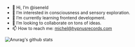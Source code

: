 - 👋 Hi, I’m @iseneld
- 👀 I’m interested in consciousness and sensory exploration.
- 🌱 I’m currently learning frontend development.
- 💞️ I’m looking to collaborate on tons of ideas.
- 📫 How to reach me: michel@hypnusrecords.com

<!---
iseneld/iseneld is a ✨ special ✨ repository because its `README.md` (this file) appears on your GitHub profile.
You can click the Preview link to take a look at your changes.
--->

![Anurag's github stats](https://github-readme-stats.vercel.app/api?username=anuraghazra)
